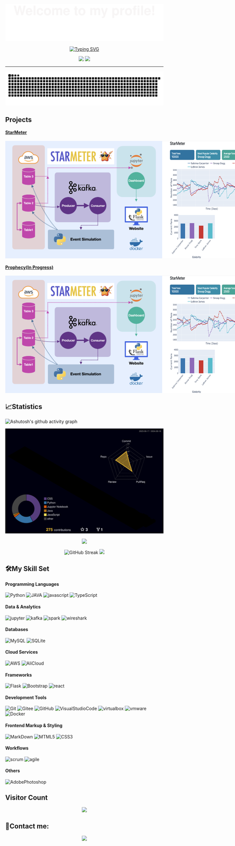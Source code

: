 ![welcome header](assets/Bottom_up.svg)

<p align="center">
    <a href="https://github.com/CITATS928"><img src="https://readme-typing-svg.herokuapp.com?font=consolas&weight=100&size=45&duration=4000&pause=4000&center=%E7%9C%9F%E7%9A%84&vCenter=%E7%9C%9F%E7%9A%84&multiline=true&width=420&height=70&lines=Hello!+I'm+Qian" alt="Typing SVG" /></a>
</p>
<!-- 自我介绍（动态）
[![](https://readme-typing-svg.herokuapp.com?font=Fira+Code&weight=500&size=24&pause=1000&center=true&width=435&lines=Hello!+I'm+Qian)](https://github.com/CITATS928)
-->

<!--lxfs-->
<p align="center">
    <a title="github" target="_blank" href="https://github.com/CITATS928"><img src="https://img.shields.io/badge/dynamic/json?label=GitHub&suffix=%20followers&query=%24.data.totalSubs&url=https%3A%2F%2Fapi.spencerwoo.com%2Fsubstats%2F%3Fsource%3Dgithub%26queryKey%3DCITATS928&labelColor=282c34&color=353940&logo=github&longCache=true" ></a>
    <a title="LinkedIn" target="_blank" href="https://www.linkedin.com/in/qianwang29/"><img src="https://img.shields.io/badge/LinkedIn-Qian%20Wang-4169E1?style=plastic&logo=Linkedin&logoColor=%230A66C2&logoSize=auto&labelColor=white&link=https%3A%2F%2Fwww.linkedin.com%2Fin%2Fqianwang29%2F" ></a>
    
</p>

<!-- 分割线 -->
---

<!-- 贪吃蛇 -->
<picture>
  <source media="(prefers-color-scheme: dark)" srcset="https://raw.githubusercontent.com/CITATS928/CITATS928/output/github-contribution-grid-snake-dark.svg">
  <source media="(prefers-color-scheme: light)" srcset="https://raw.githubusercontent.com/CITATS928/CITATS928/output/github-contribution-grid-snake.svg">
  <img alt="github contribution grid snake animation" src="https://raw.githubusercontent.com/CITATS928/CITATS928/output/github-contribution-grid-snake.svg">
</picture>

## Projects
#### [StarMeter](https://github.com/QueueTTP/CapStone)

<div style="display: flex; justify-content: space-between;">
  <img src="https://github.com/QueueTTP/CapStone/blob/main/images/Pipeline.png" alt="Pipeline" width="500"/>
  <img src="https://github.com/QueueTTP/CapStone/blob/main/images/Real-time_chart.png" alt="Real-time_chart" width="500"/>
  <img src="https://github.com/QueueTTP/CapStone/blob/main/images/Website.png" alt="Website" width="500"/>
  <img src="https://github.com/QueueTTP/CapStone/blob/main/images/StarMeter_Future.png" alt="StarMeter_Future" width="500"/>
</div>

#### [Prophecy(In Progress)](https://github.com/CITATS928/Prophecy)
<div style="display: flex; justify-content: space-between;">
  <img src="https://github.com/QueueTTP/CapStone/blob/main/images/Pipeline.png" alt="Pipeline" width="500"/>
  <img src="https://github.com/QueueTTP/CapStone/blob/main/images/Real-time_chart.png" alt="Real-time_chart" width="500"/>

</div>

## 📈Statistics


<!-- 31天统计 (https://github.com/ashutosh00710/github-readme-activity-graph) -->
![Ashutosh's github activity graph](https://github-readme-activity-graph.vercel.app/graph?username=CITATS928&theme=nightowl)

<!-- 3d contrib, night-rainbow view -->
![3d-contrib](./profile-3d-contrib/profile-night-rainbow.svg)


<!-- 语言使用统计 -->
<p align="center">
<span>&emsp;&emsp;</span>
<img height="170px" src="https://github-readme-stats.vercel.app/api/top-langs/?username=CITATS928&layout=compact&langs_count=8" />
<span>&emsp;&emsp;</span>
</p>


<p align="center">
    <img src="https://github-readme-streak-stats-three-rose.vercel.app?user=CITATS928" alt="GitHub Streak" />
    <img  src="https://github-profile-trophy.vercel.app/?username=CITATS928" />
</p>

## 🛠️My Skill Set  

#### Programming Languages
![Python](https://img.shields.io/badge/Python-%233776AB?style=for-the-badge&logo=python&logoColor=white&logoSize=auto)
![JAVA](https://img.shields.io/badge/JAVA-%23000000?style=for-the-badge&logo=JAVA&logoColor=white&logoSize=auto)
![javascript](https://img.shields.io/badge/javascript-%23F7DF1E?style=for-the-badge&logo=javascript&logoColor=white&logoSize=auto)
![TypeScript](https://img.shields.io/badge/typescript-%233178C6?style=for-the-badge&logo=typescript&logoColor=white&logoSize=auto)

#### Data & Analytics
![jupyter](https://img.shields.io/badge/jupyter-%23F37626?style=for-the-badge&logo=jupyter&logoColor=white&logoSize=auto)
![kafka](https://img.shields.io/badge/apachekafka-%23231F20?style=for-the-badge&logo=apachekafka&logoColor=white&logoSize=auto)
![spark](https://img.shields.io/badge/apachespark-%23E25A1C?style=for-the-badge&logo=apachespark&logoColor=white&logoSize=auto)
![wireshark](https://img.shields.io/badge/wireshark-%231679A7?style=for-the-badge&logo=wireshark&logoColor=white&logoSize=auto)

#### Databases
![MySQL](https://img.shields.io/badge/MySQL-%234479A1?style=for-the-badge&logo=MySQL&logoColor=white&logoSize=auto)
![SQLite](https://img.shields.io/badge/SQLite-%23003B57?style=for-the-badge&logo=SQLite&logoColor=white&logoSize=auto)

#### Cloud Services
![AWS](https://img.shields.io/badge/amazonwebservices-%23232F3E?style=for-the-badge&logo=amazonwebservices&logoColor=white&logoSize=auto)
![AliCloud](https://img.shields.io/badge/alibabacloud-%23FF6A00?style=for-the-badge&logo=alibabacloud&logoColor=white&logoSize=auto)

#### Frameworks
![Flask](https://img.shields.io/badge/Flask-000000?style=for-the-badge&logo=Flask&logoColor=white&logoSize=auto)
![Bootstrap](https://img.shields.io/badge/Bootstrap-%237952B3?style=for-the-badge&logo=Bootstrap&logoColor=white&logoSize=auto)
![react](https://img.shields.io/badge/react-%2361DAFB?style=for-the-badge&logo=react&logoColor=white&logoSize=auto)

#### Development Tools
![Git](https://img.shields.io/badge/Git-F05032?style=for-the-badge&logo=Git&logoColor=white&logoSize=auto)
![Gitee](https://img.shields.io/badge/Gitee-C71D23?style=for-the-badge&logo=Gitee&logoColor=white&logoSize=auto)
![GitHub](https://img.shields.io/badge/GitHub-181717?style=for-the-badge&logo=GitHub&logoColor=white&logoSize=auto)
![VisualStudioCode](https://img.shields.io/badge/VisualStudioCode-007ACC?style=for-the-badge&logo=VisualStudioCode&logoColor=white&logoSize=auto)
![virtualbox](https://img.shields.io/badge/virtualbox-%23183A61?style=for-the-badge&logo=virtualbox&logoColor=white&logoSize=auto)
![vmware](https://img.shields.io/badge/vmware-%23607078?style=for-the-badge&logo=vmware&logoColor=white&logoSize=auto)
![Docker](https://img.shields.io/badge/Docker-2496ED?style=for-the-badge&logo=Docker&logoColor=white&logoSize=auto)

#### Frontend Markup & Styling
![MarkDown](https://img.shields.io/badge/markdown-%23000000?style=for-the-badge&logo=markdown&logoColor=white&logoSize=auto)
![MTML5](https://img.shields.io/badge/html5-%23E34F26?style=for-the-badge&logo=html5&logoColor=white&logoSize=auto)
![CSS3](https://img.shields.io/badge/css3-%231572B6?style=for-the-badge&logo=css3&logoColor=white&logoSize=auto)

#### Workflows
![scrum](https://img.shields.io/badge/scrum-%23000000?style=for-the-badge&logo=scrum&logoColor=white&logoSize=auto)
![agile](https://img.shields.io/badge/agile-%23000000?style=for-the-badge&logo=agile&logoColor=white&logoSize=auto)

#### Others
![AdobePhotoshop](https://img.shields.io/badge/AdobePhotoshop-31A8FF?style=for-the-badge&logo=AdobePhotoshop&logoColor=white&logoSize=auto)





## Visitor Count
<p align="center">
    <img  src="https://profile-counter.glitch.me/CITATS928/count.svg" />
</p>

## 📧Contact me:
<p align="center">
    <a title="LinkedIn" target="_blank" href="https://www.linkedin.com/in/qianwang29/"><img src="https://img.shields.io/badge/LinkedIn-Qian%20Wang-4169E1?style=plastic&logo=Linkedin&logoColor=%230A66C2&logoSize=auto&labelColor=white&link=https%3A%2F%2Fwww.linkedin.com%2Fin%2Fqianwang29%2F" ></a> 
</p>
